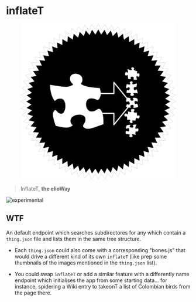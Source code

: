 # inflateT

<figure>
  <img src="star.png" alt="">
</figure>

> InflateT, **the elioWay**

![experimental](/eliosin/icon/devops/experimental/favicon.ico "experimental")

## WTF

An default endpoint which searches subdirectores for any which contain a `thing.json` file and lists them in the same tree structure.

- Each `thing.json` could also come with a corresponding "bones.js" that would drive a different kind of its own `inflateT` (like prep some thumbnails of the images mentioned in the `thing.json` list).

- You could swap `inflateT` or add a similar feature with a differently name endpoint which initialises the app from some starting data... for instance, spidering a Wiki entry to takeonT a list of Colombian birds from the page there.
